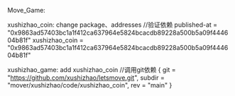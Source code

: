 Move_Game:

xushizhao_coin: change package、addresses
//验证依赖
published-at = "0x9863ad57403bc1a1f412ca637964e5824bcacdb89228a500b5a09f444604b81f"
xushizhao_coin = "0x9863ad57403bc1a1f412ca637964e5824bcacdb89228a500b5a09f444604b81f"


xushizhao_game: add xushizhao_coin 
//调用git依赖
{ git = "https://github.com/xushizhao/letsmove.git", subdir = "mover/xushizhao/code/xushizhao_coin", rev = "main" }

